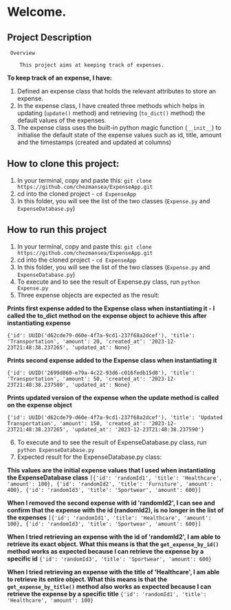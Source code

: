 # Welcome.

## Project Description

     Overview

        This project aims at keeping track of expenses.

**To keep track of an expense, I have:**

1. Defined an expense class that holds the relevant attributes to store an expense.
2. In the expense class, I have created three methods which helps in updating (`update()` method) and retrieving (`to_dict()` method) the default values of the expenses.
3. The expense class uses the built-in python magic function (`__init__`) to initialise the default state of the expense values such as id, title, amount and the timestamps (created and updated at columns)

## How to clone this project:

1. In your terminal, copy and paste this: `git clone https://github.com/chezmansea/ExpenseApp.git`
2. cd into the cloned project - `cd ExpenseApp`
3. In this folder, you will see the list of the two classes (`Expense.py` and `ExpenseDatabase.py`)

## How to run this project

1. In your terminal, copy and paste this: `git clone https://github.com/chezmansea/ExpenseApp.git`
2. cd into the cloned project - `cd ExpenseApp`
3. In this folder, you will see the list of the two classes (`Expense.py` and `ExpenseDatabase.py`)
4. To execute and to see the result of Expense.py class, run `python Expense.py`
5. Three expense objects are expected as the result: 

**Prints first expense added to the Expense class when instantiating it - I called the to_dict method on the expense object to achieve this after instantiating expense**

`{'id': UUID('d62cde79-d60e-4f7a-9cd1-237f68a2dcef'), 'title': 'Transportation', 'amount': 20, 'created_at': '2023-12-23T21:48:38.237265', 'updated_at': None}`

**Prints second expense added to the Expense class when instantiating it**

`{'id': UUID('2699d860-e79a-4c22-93d6-c016fedb15d8'), 'title': 'Transportation', 'amount': 50, 'created_at': '2023-12-23T21:48:38.237580', 'updated_at': None}`

**Prints updated version of the expense when the update method is called on the expense object**

`{'id': UUID('d62cde79-d60e-4f7a-9cd1-237f68a2dcef'), 'title': 'Updated Transportation', 'amount': 150, 'created_at': '2023-12-23T21:48:38.237265', 'updated_at': '2023-12-23T21:48:38.237590'}`

6. To execute and to see the result of ExpenseDatabase.py class, run `python ExpenseDatabase.py`
7. Expected result for the ExpenseDatabase.py class:

**This values are the initial expense values that I used when instantiating the ExpenseDatabase class**
`[{'id': 'randomId1', 'title': 'Healthcare', 'amount': 100}, {'id': 'randomId2', 'title': 'Furniture', 'amount': 400}, {'id': 'randomId3', 'title': 'Sportwear', 'amount': 600}]`

**When I removed the second expense with id 'randomId2', I can see and confirm that the expense with the id (randomId2), is no longer in the list of the expenses**
`[{'id': 'randomId1', 'title': 'Healthcare', 'amount': 100}, {'id': 'randomId3', 'title': 'Sportwear', 'amount': 600}]`

**When I tried retrieving an expense with the id of 'randomId2', I am able to retrieve its exact object. What this means is that the `get_expense_by_id()` method works as expected because I can retrieve the expense by a specific id**
`{'id': 'randomId3', 'title': 'Sportwear', 'amount': 600}`

**When I tried retrieving an expense with the title of 'Healthcare', I am able to retrieve its entire object. What this means is that the `get_expense_by_title()` method also works as expected because I can retrieve the expense by a specific title**
`{'id': 'randomId1', 'title': 'Healthcare', 'amount': 100}`